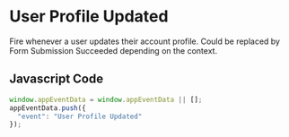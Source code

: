 # User Profile Updated

Fire whenever a user updates their account profile. Could be replaced by Form Submission Succeeded depending on the context.

## Javascript Code

```js
window.appEventData = window.appEventData || [];
appEventData.push({
  "event": "User Profile Updated"
});
```